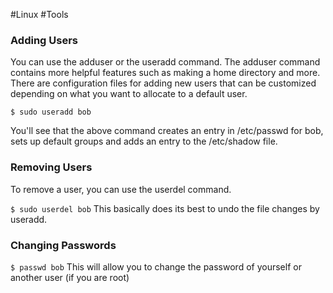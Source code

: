 #Linux #Tools
### **Adding Users**
You can use the adduser or the useradd command. The adduser command contains more helpful features such as making a home directory and more. There are configuration files for adding new users that can be customized depending on what you want to allocate to a default user.

`$ sudo useradd bob`

You'll see that the above command creates an entry in /etc/passwd for bob, sets up default groups and adds an entry to the /etc/shadow file.

### **Removing Users**
To remove a user, you can use the userdel command.

`$ sudo userdel bob`
This basically does its best to undo the file changes by useradd.

### **Changing Passwords**
`$ passwd bob`
This will allow you to change the password of yourself or another user (if you are root)